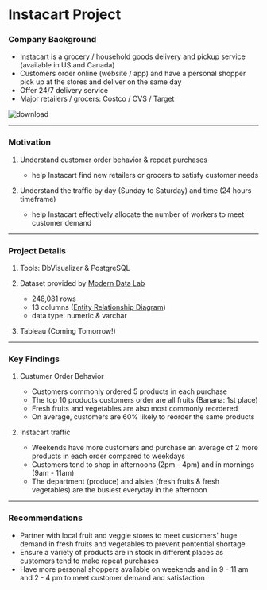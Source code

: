 # Instacart Project 

### Company Background
- [Instacart](https://www.instacart.com/store) is a grocery / household goods delivery and pickup service (available in US and Canada)
- Customers order online (website / app) and have a personal shopper pick up at the stores and deliver on the same day
- Offer 24/7 delivery service 
- Major retailers / grocers: Costco / CVS / Target

![download](https://user-images.githubusercontent.com/117702329/209454081-c5bfebdd-83b1-4808-8783-b41e7455bc28.png)

------
### Motivation
1. Understand customer order behavior & repeat purchases
 
   - help Instacart find new retailers or grocers to satisfy customer needs

2. Understand the traffic by day (Sunday to Saturday) and time (24 hours timeframe) 
 
   - help Instacart effectively allocate the number of workers to meet customer demand

------
### Project Details
1. Tools: DbVisualizer & PostgreSQL 

2. Dataset provided by [Modern Data Lab](https://www.linkedin.com/company/moderndatalab/mycompany/)

   - 248,081 rows
   - 13 columns ([Entity Relationship Diagram](https://github.com/harris-wan-analyst/instacart_proj/blob/main/Entity%20Relationship%20Diagram.png))
   - data type: numeric & varchar

3. Tableau (Coming Tomorrow!)

------
### Key Findings
1. Custumer Order Behavior

   - Customers commonly ordered 5 products in each purchase 
   - The top 10 products customers order are all fruits (Banana: 1st place)
   - Fresh fruits and vegetables are also most commonly reordered 
   - On average, customers are 60% likely to reorder the same products  

2. Instacart traffic 

   - Weekends have more customers and purchase an average of 2 more products in each order compared to weekdays
   - Customers tend to shop in afternoons (2pm - 4pm) and in mornings (9am - 11am)
   - The department (produce) and aisles (fresh fruits & fresh vegetables) are the busiest everyday in the afternoon

------
### Recommendations 

- Partner with local fruit and veggie stores to meet customers' huge demand in fresh fruits and vegetables to prevent pontential shortage
- Ensure a variety of products are in stock in different places as customers tend to make repeat purchases
- Have more personal shoppers available on weekends and in 9 - 11 am and 2 - 4 pm to meet customer demand and satisfaction
